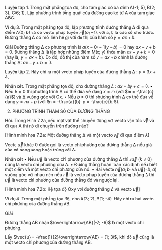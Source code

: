 Luyện tập 1. Trong mặt phẳng tọa độ, cho tam giác có ba đỉnh A(-1; 5), B(2; 3), C(6; 1). Lập phương trình tổng quát của đường cao kẻ từ A của tam giác ABC.

Ví dụ 3. Trong mặt phẳng tọa độ, lập phương trình đường thẳng Δ đi qua điểm A(0; b) và có vecto pháp tuyến $\vec{n}(a;-1)$, với a, b là các số cho trước. Đường thẳng Δ có mối liên hệ gì với đồ thị của hàm số $y = ax + b$.

Giải
Đường thẳng Δ có phương trình là $a(x - 0) - 1(y - b) = 0$ hay $ax - y + b = 0$.
Đường thẳng Δ là tập hợp những điểm M(x; y) thỏa mãn $ax - y + b = 0$ (hay là, $y = ax + b$).
Do đó, đồ thị của hàm số $y = ax + b$ chính là đường thẳng Δ: $ax - y + b = 0$.

Luyện tập 2. Hãy chỉ ra một vecto pháp tuyến của đường thẳng Δ : $y = 3x + 4$.

Nhận xét. Trong mặt phẳng tọa độ, cho đường thẳng Δ : $ax + by + c = 0$.
• Nếu $b = 0$ thì phương trình Δ có thể đưa về dạng $x = m$ (với $m = -\frac{c}{a}$) và Δ vuông góc với Ox.
• Nếu $b ≠ 0$ thì phương trình Δ có thể đưa về dạng $y = nx + p$ (với $n = -\frac{a}{b}, p = -\frac{c}{b}$).

2. PHƯƠNG TRÌNH THAM SỐ CỦA ĐƯỜNG THẲNG

Hỏi. Trong Hình 7.2a, nếu một vật thể chuyển động với vecto vận tốc $\vec{v}$ và đi qua A thì nó di chuyển trên đường nào?

[Hình minh họa 7.2a: Một đường thẳng Δ và một vecto $\vec{v}$ đi qua điểm A]

Vecto $\vec{u}$ khác 0 được gọi là vecto chỉ phương của đường thẳng Δ nếu giá của nó song song hoặc trùng với Δ.

Nhận xét
• Nếu $\vec{u}$ là vecto chỉ phương của đường thẳng Δ thì $k\vec{u}$ $(k ≠ 0)$ cũng là vecto chỉ phương của Δ.
• Đường thẳng hoàn toàn xác định nếu biết một điểm và một vecto chỉ phương của nó.
• Hai vecto $\vec{n}(a; b)$ và $\vec{u}(-b; a)$ vuông góc với nhau nên nếu $\vec{n}$ là vecto pháp tuyến của đường thẳng Δ thì $\vec{u}$ là vecto chỉ phương của đường thẳng đó và ngược lại.

[Hình minh họa 7.2b: Hệ tọa độ Oxy với đường thẳng Δ và vecto $\vec{u}$]

Ví dụ 4. Trong mặt phẳng tọa độ, cho A(3; 2), B(1; -4). Hãy chỉ ra hai vecto chỉ phương của đường thẳng AB.

Giải

Đường thẳng AB nhận $\overrightarrow{AB}(-2; -6)$ là một vecto chỉ phương.

Lấy $\vec{u} = -\frac{1}{2}\overrightarrow{AB} = (1; 3)$, khi đó $\vec{u}$ cũng là một vecto chỉ phương của đường thẳng AB.